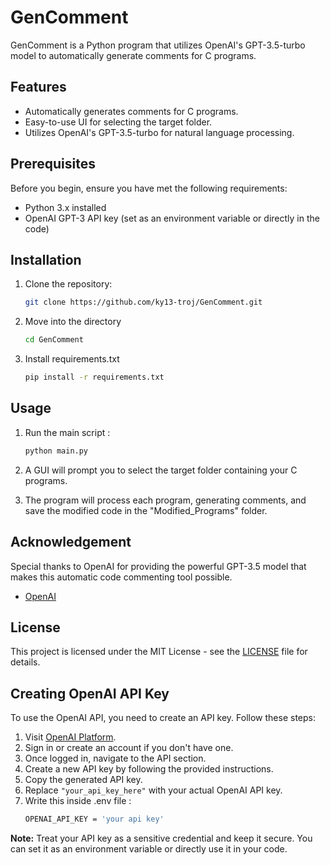 # GenComment

GenComment is a Python program that utilizes OpenAI's GPT-3.5-turbo model to automatically generate comments for C programs.

## Features

- Automatically generates comments for C programs.
- Easy-to-use UI for selecting the target folder.
- Utilizes OpenAI's GPT-3.5-turbo for natural language processing.

## Prerequisites

Before you begin, ensure you have met the following requirements:

- Python 3.x installed
- OpenAI GPT-3 API key (set as an environment variable or directly in the code)

## Installation

1. Clone the repository:

   ```bash
   git clone https://github.com/ky13-troj/GenComment.git
2. Move into the directory
   
   ```bash
   cd GenComment
3. Install requirements.txt
   
   ```bash
   pip install -r requirements.txt

## Usage
1. Run the main script :

   ```bash
   python main.py
3. A GUI will prompt you to select the target folder containing your C programs.

4. The program will process each program, generating comments, and save the modified code in the "Modified_Programs" folder.


## Acknowledgement

Special thanks to OpenAI for providing the powerful GPT-3.5 model that makes this automatic code commenting tool possible.

- [OpenAI](https://openai.com/)

## License

This project is licensed under the MIT License - see the [LICENSE](LICENSE) file for details.

## Creating OpenAI API Key

To use the OpenAI API, you need to create an API key. Follow these steps:

1. Visit [OpenAI Platform](https://platform.openai.com/).
2. Sign in or create an account if you don't have one.
3. Once logged in, navigate to the API section.
4. Create a new API key by following the provided instructions.
5. Copy the generated API key.
6. Replace `"your_api_key_here"` with your actual OpenAI API key.
8. Write this inside .env file :
   ```bash
   OPENAI_API_KEY = 'your api key'
**Note:** Treat your API key as a sensitive credential and keep it secure. You can set it as an environment variable or directly use it in your code.
